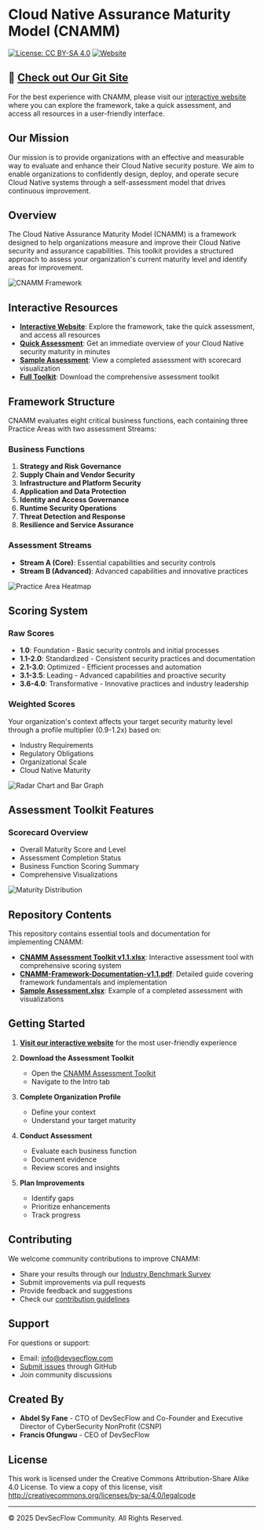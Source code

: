 # Cloud Native Assurance Maturity Model (CNAMM)

[![License: CC BY-SA 4.0](https://img.shields.io/badge/License-CC%20BY--SA%204.0-lightgrey.svg)](https://creativecommons.org/licenses/by-sa/4.0/)
[![Website](https://img.shields.io/badge/Website-Visit%20Now-blue)](https://devsecflow.github.io/Cloud-Native-Assurance-Maturity-Model/)

## 🌟 [Check out Our Git Site](https://devsecflow.github.io/Cloud-Native-Assurance-Maturity-Model/)

For the best experience with CNAMM, please visit our [interactive website](https://devsecflow.github.io/Cloud-Native-Assurance-Maturity-Model/) where you can explore the framework, take a quick assessment, and access all resources in a user-friendly interface.

## Our Mission

Our mission is to provide organizations with an effective and measurable way to evaluate and enhance their Cloud Native security posture. We aim to enable organizations to confidently design, deploy, and operate secure Cloud Native systems through a self-assessment model that drives continuous improvement.

## Overview

The Cloud Native Assurance Maturity Model (CNAMM) is a framework designed to help organizations measure and improve their Cloud Native security and assurance capabilities. This toolkit provides a structured approach to assess your organization's current maturity level and identify areas for improvement.

![CNAMM Framework](assets/images/framework/CNAMM_Framework.png)

## Interactive Resources

- **[Interactive Website](https://devsecflow.github.io/Cloud-Native-Assurance-Maturity-Model/)**: Explore the framework, take the quick assessment, and access all resources
- **[Quick Assessment](https://devsecflow.github.io/Cloud-Native-Assurance-Maturity-Model/#assessment)**: Get an immediate overview of your Cloud Native security maturity in minutes
- **[Sample Assessment](tools/full-assessment/Sample-Assessment.xlsx)**: View a completed assessment with scorecard visualization
- **[Full Toolkit](tools/full-assessment/CNAMM-Assessment-Toolkit-v1.1.xlsx)**: Download the comprehensive assessment toolkit

## Framework Structure

CNAMM evaluates eight critical business functions, each containing three Practice Areas with two assessment Streams:

### Business Functions

1. **Strategy and Risk Governance**
2. **Supply Chain and Vendor Security**
3. **Infrastructure and Platform Security**
4. **Application and Data Protection**
5. **Identity and Access Governance**
6. **Runtime Security Operations**
7. **Threat Detection and Response**
8. **Resilience and Service Assurance**

### Assessment Streams

- **Stream A (Core)**: Essential capabilities and security controls
- **Stream B (Advanced)**: Advanced capabilities and innovative practices

![Practice Area Heatmap](assets/images/framework/24_practice_area_heatmap.png)

## Scoring System

### Raw Scores

- **1.0**: Foundation - Basic security controls and initial processes
- **1.1-2.0**: Standardized - Consistent security practices and documentation
- **2.1-3.0**: Optimized - Efficient processes and automation
- **3.1-3.5**: Leading - Advanced capabilities and proactive security
- **3.6-4.0**: Transformative - Innovative practices and industry leadership

### Weighted Scores

Your organization's context affects your target security maturity level through a profile multiplier (0.9-1.2x) based on:

- Industry Requirements
- Regulatory Obligations
- Organizational Scale
- Cloud Native Maturity

![Radar Chart and Bar Graph](assets/images/charts/radar_chart_and_bar_graph.png)

## Assessment Toolkit Features

### Scorecard Overview

- Overall Maturity Score and Level
- Assessment Completion Status
- Business Function Scoring Summary
- Comprehensive Visualizations

![Maturity Distribution](assets/images/charts/pie_chart.png)

## Repository Contents

This repository contains essential tools and documentation for implementing CNAMM:

- **[CNAMM Assessment Toolkit v1.1.xlsx](tools/full-assessment/CNAMM-Assessment-Toolkit-v1.1.xlsx)**: Interactive assessment tool with comprehensive scoring system
- **[CNAMM-Framework-Documentation-v1.1.pdf](CNAMM-Framework-Documentation-v1.1.pdf)**: Detailed guide covering framework fundamentals and implementation
- **[Sample Assessment.xlsx](tools/full-assessment/Sample-Assessment.xlsx)**: Example of a completed assessment with visualizations

## Getting Started

1. **[Visit our interactive website](https://devsecflow.github.io/Cloud-Native-Assurance-Maturity-Model/)** for the most user-friendly experience

2. **Download the Assessment Toolkit**
   - Open the [CNAMM Assessment Toolkit](tools/full-assessment/CNAMM-Assessment-Toolkit-v1.1.xlsx)
   - Navigate to the Intro tab

3. **Complete Organization Profile**
   - Define your context
   - Understand your target maturity

4. **Conduct Assessment**
   - Evaluate each business function
   - Document evidence
   - Review scores and insights

5. **Plan Improvements**
   - Identify gaps
   - Prioritize enhancements
   - Track progress

## Contributing

We welcome community contributions to improve CNAMM:

- Share your results through our [Industry Benchmark Survey](https://tinyurl.com/share-cnamm)
- Submit improvements via pull requests
- Provide feedback and suggestions
- Check our [contribution guidelines](docs/community/CONTRIBUTING.md)

## Support

For questions or support:

- Email: <info@devsecflow.com>
- [Submit issues](https://github.com/devsecflow/Cloud-Native-Assurance-Maturity-Model/issues) through GitHub
- Join community discussions

## Created By

- **Abdel Sy Fane** - CTO of DevSecFlow and Co-Founder and Executive Director of CyberSecurity NonProfit (CSNP)
- **Francis Ofungwu** - CEO of DevSecFlow

## License

This work is licensed under the Creative Commons Attribution-Share Alike 4.0 License. To view a copy of this license, visit <http://creativecommons.org/licenses/by-sa/4.0/legalcode>

---
© 2025 DevSecFlow Community. All Rights Reserved.
